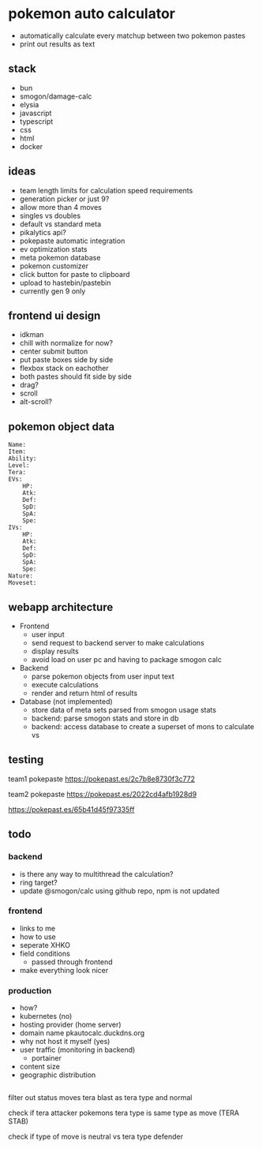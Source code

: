 # pokemon auto calculator
- automatically calculate every matchup between two pokemon pastes
- print out results as text

## stack
- bun
- smogon/damage-calc
- elysia
- javascript
- typescript
- css
- html
- docker


## ideas
- team length limits for calculation speed requirements
- generation picker or just 9?
- allow more than 4 moves
- singles vs doubles
- default vs standard meta
- pikalytics api?
- pokepaste automatic integration
- ev optimization stats
- meta pokemon database
- pokemon customizer
- click button for paste to clipboard
- upload to hastebin/pastebin
- currently gen 9 only

## frontend ui design
- idkman
- chill with normalize for now?
- center submit button
- put paste boxes side by side
- flexbox stack on eachother
- both pastes should fit side by side
- drag?
- scroll
- alt-scroll?

## pokemon object data
```
Name:
Item:
Ability:
Level:
Tera:
EVs: 
	HP:
	Atk:
	Def:
	SpD:
	SpA:
	Spe:
IVs:
	HP:
	Atk:
	Def:
	SpD:
	SpA:
	Spe:
Nature:
Moveset:
```

## webapp architecture

- Frontend
	- user input
	- send request to backend server to make calculations
	- display results
	- avoid load on user pc and having to package smogon calc
- Backend
	- parse pokemon objects from user input text
	- execute calculations
	- render and return html of results
- Database (not implemented)
	- store data of meta sets parsed from smogon usage stats
	- backend: parse smogon stats and store in db
	- backend: access database to create a superset of mons to calculate vs
	

## testing
team1 pokepaste
https://pokepast.es/2c7b8e8730f3c772

team2 pokepaste
https://pokepast.es/2022cd4afb1928d9

https://pokepast.es/65b41d45f97335ff


## todo

### backend
- is there any way to multithread the calculation?
- ring target?
- update @smogon/calc using github repo, npm is not updated

### frontend
- links to me
- how to use
- seperate XHKO
- field conditions
	- passed through frontend
- make everything look nicer

### production
- how? 
- kubernetes (no)
- hosting provider (home server)
- domain name pkautocalc.duckdns.org
- why not host it myself (yes)
- user traffic (monitoring in backend)
	- portainer
- content size
- geographic distribution




## 
filter out status moves
tera blast as tera type and normal

check if tera attacker pokemons tera type is same type as move (TERA STAB) 

check if type of move is neutral vs tera type defender


